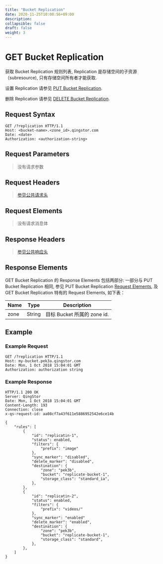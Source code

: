 ```yaml
---
title: "Bucket Replication"
date: 2020-11-25T10:08:56+09:00
description:
collapsible: false
draft: false
weight: 3
---
```


# GET Bucket Replication

获取 Bucket Replication 规则列表, Replication 是存储空间的子资源（subresource), 只有存储空间所有者才能获取.

设置 Replication 请参见 [PUT Bucket Replication](../put_replication/).

删除 Replication 请参见 [DELETE Bucket Replication](../delete_replication/).

## Request Syntax

```http
GET /?replication HTTP/1.1
Host: <bucket-name>.<zone_id>.qingstor.com
Date: <date>
Authorization: <authorization-string>
```

## Request Parameters

> 没有请求参数

## Request Headers

> [参见公共请求头](../../../common_header/#请求头字段-request-header)

## Request Elements

> 没有请求消息体

## Response Headers

> [参见公共响应头](../../../common_header/#响应头字段-response-heaader)

## Response Elements

GET Bucket Replication 的 Response Elements 包括两部分:
一部分与 PUT Bucket Replication 相同, 参见 PUT Bucket Replication [Request Elements](../put_replication/),
及 GET Bucket Replication 特有的 Request Elements, 如下表：

| Name | Type | Description |
| --- | --- | --- |
| zone | String | 目标 Bucket 所属的 zone id.


## Example

### Example Request

```http
GET /?replication HTTP/1.1
Host: my-bucket.pek3a.qingstor.com
Date: Mon, 1 Oct 2018 15:04:01 GMT
Authorization: authorization string
```

### Example Response

```http
HTTP/1.1 200 OK
Server: QingStor
Date: Mon, 1 Oct 2018 15:04:01 GMT
Content-Length: 193
Connection: close
x-qs-request-id: aa08cf7a43f611e5886952542e6ce14b

{
    "rules": [
        {
            "id": "replicatin-1",
            "status": enabled,
            "filters": {
                "prefix": "image"
            },
            "sync_marker": "disabled",
            "delete_marker": "disabled",
            "destination": {
                "zone": "pek3b",
                "bucket": "replicate-bucket-1",
                "storage_class": "standard_ia",
            },
        },
        {
            "id": "replicatin-2",
            "status": enabled,
            "filters": {
                "prefix": "videos/"
            },
            "sync_marker": "enabled"
            "delete_marker": "enabled",
            "destination": {
                "zone": "pek3b",
                "bucket": "replicate-bucket-1",
                "storage_class": "standard",
            },
        },
    ]
}
```


